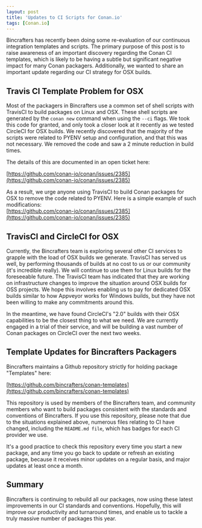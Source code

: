 ```yaml
---
layout: post
title: 'Updates to CI Scripts for Conan.io'
tags: [Conan.io]
---
```


Bincrafters has recently been doing some re-evaluation of our continuous integration templates and scripts.  The primary purpose of this post is to raise awareness of an important discovery regarding the Conan CI templates, which is likely to be having a subtle but significant negative impact for many Conan packagers. Additionally, we wanted to share an important update regarding our CI strategy for OSX builds. 

## Travis CI Template Problem for OSX
Most of the packagers in Bincrafters use a common set of shell scripts with TravisCI to build packages on Linux and OSX.  These shell scripts are generated by the `conan new` command when using the `--ci` flags.  We took this code for granted, and only took a closer look at it recently as we tested CircleCI for OSX builds.  We recently discovered that the majority of the scripts were related to PYENV setup and configuration, and that this was not necessary.  We removed the code and saw a 2 minute reduction in build times.  

The details of this are documented in an open ticket here: 

[https://github.com/conan-io/conan/issues/2385](https://github.com/conan-io/conan/issues/2385)

As a result, we urge anyone using TravisCI to build Conan packages for OSX to remove the code related to PYENV.  Here is a simple example of such modifications:  
[https://github.com/conan-io/conan/issues/2385](https://github.com/conan-io/conan/issues/2385)

## TravisCI and CircleCI for OSX
Currently, the Bincrafters team is exploring several other CI services to grapple with the load of OSX builds we generate.  TravisCI has served us well, by performing thousands of builds at no cost to us or our community (it's incredible really).  We will continue to use them for Linux builds for the foreseeable future.  The TravisCI team has indicated that they are working on infrastructure changes to improve the situation around OSX builds for OSS projects. We hope this involves enabling us to pay for dedicated OSX builds similar to how Appveyor works for Windows builds, but they have not been willing to make any commitments around this.  

In the meantime, we have found CircleCI's "2.0" builds with their OSX capabilities to be the closest thing to what we need.  We are currently engaged in a trial of their service, and will be building a vast number of Conan packages on CircleCI over the next two weeks.  

## Template Updates for Bincrafters Packagers 

Bincrafters maintains a Github repository strictly for holding package "Templates" here: 

[https://github.com/bincrafters/conan-templates](https://github.com/bincrafters/conan-templates)

This repository is used by members of the Bincrafters team, and community members who want to build packages consistent with the standards and conventions of Bincrafters.  If you use this repository, please note that due to the situations explained above, numerous files relating to CI have changed, including the `README.md file`, which has badges for each CI provider we use. 

It's a good practice to check this repository every time you start a new package, and any time you go back to update or refresh an existing package, because it receives minor updates on a regular basis, and major updates at least once a month. 

## Summary 
Bincrafters is continuing to rebuild all our packages, now using these latest improvements in our CI standards and conventions.  Hopefully, this will improve our productivity and turnaround times, and enable us to tackle a truly massive number of packages this year.
